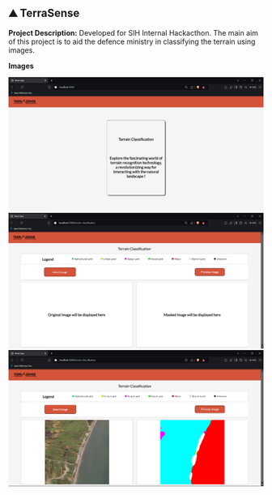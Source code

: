 ## ⛰️ TerraSense

**Project Description:** Developed for SIH Internal Hackacthon. The main aim of this project is to aid the defence ministry in classifying the terrain using images.

**Images**

![alt text](1.png) 
![alt text](2.png) 
![alt text](3.png)